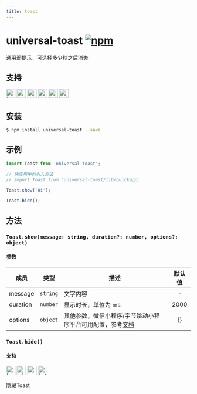 ```yaml
---
title: toast
---
```


# universal-toast [![npm](https://img.shields.io/npm/v/universal-toast.svg)](https://www.npmjs.com/package/universal-toast)

通用弱提示，可选择多少秒之后消失

## 支持
<img alt="browser" src="https://gw.alicdn.com/tfs/TB1uYFobGSs3KVjSZPiXXcsiVXa-200-200.svg" width="25px" height="25px" /> <img alt="weex" src="https://gw.alicdn.com/tfs/TB1jM0ebMaH3KVjSZFjXXcFWpXa-200-200.svg" width="25px" height="25px" /> <img alt="miniApp" src="https://gw.alicdn.com/tfs/TB1bBpmbRCw3KVjSZFuXXcAOpXa-200-200.svg" width="25px" height="25px" /> <img alt="wechatMiniprogram" src="https://img.alicdn.com/tfs/TB1slcYdxv1gK0jSZFFXXb0sXXa-200-200.svg" width="25px" height="25px"> <img alt="bytedanceMicroApp" src="https://gw.alicdn.com/tfs/TB1jFtVzO_1gK0jSZFqXXcpaXXa-200-200.svg" width="25px" height="25px"> <img alt="quickApp" src="https://gw.alicdn.com/tfs/TB1MP7EwQT2gK0jSZPcXXcKkpXa-200-200.svg" width="25px" height="25px">

## 安装

```bash
$ npm install universal-toast --save
```

## 示例

```js
import Toast from 'universal-toast';

// 快应用中的引入方法
// import Toast from 'universal-toast/lib/quickapp;

Toast.show('Hi');

Toast.hide();
```

## 方法

### `Toast.show(message: string, duration?: number, options?: object)`

#### 参数
| 成员     | 类型     | 描述                | 默认值 |
| -------- | -------- | ------------------- | :----: |
| message  | `string` | 文字内容            |   -    |
| duration | `number` | 显示时长，单位为 ms |  2000  |
| options | `object` | 其他参数，微信小程序/字节跳动小程序平台可用配置，参考[文档](https://developers.weixin.qq.com/miniprogram/dev/api/ui/interaction/wx.showToast.html)  |  {}   |

### `Toast.hide()`

#### 支持
<img alt="browser" src="https://gw.alicdn.com/tfs/TB1uYFobGSs3KVjSZPiXXcsiVXa-200-200.svg" width="25px" height="25px" /> <img alt="miniApp" src="https://gw.alicdn.com/tfs/TB1bBpmbRCw3KVjSZFuXXcAOpXa-200-200.svg" width="25px" height="25px" /> <img alt="wechatMiniprogram" src="https://img.alicdn.com/tfs/TB1slcYdxv1gK0jSZFFXXb0sXXa-200-200.svg" width="25px" height="25px"> <img alt="bytedanceMicroApp" src="https://gw.alicdn.com/tfs/TB1jFtVzO_1gK0jSZFqXXcpaXXa-200-200.svg" width="25px" height="25px">

隐藏Toast
